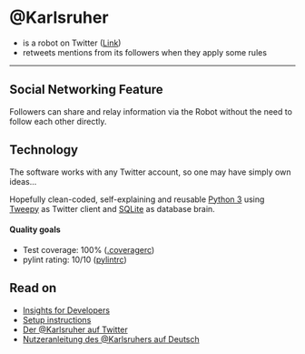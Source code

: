 # @Karlsruher
* is a robot on Twitter ([Link](https://twitter.com/Karlsruher))
* retweets mentions from its followers when they apply some rules
---

## Social Networking Feature
Followers can share and relay information via the Robot without the need to follow each other directly.



## Technology
The software works with any Twitter account, so one may have simply own ideas...

Hopefully clean-coded, self-explaining and reusable [Python 3](https://www.python.org/) using [Tweepy](https://www.tweepy.org/) as Twitter client and [SQLite](https://www.sqlite.org/) as database brain.
#### Quality goals
+ Test coverage: 100% ([.coveragerc](.coveragerc))
+ pylint rating: 10/10 ([pylintrc](pylintrc))

## Read on
* [Insights for Developers](README.developer.md)
* [Setup instructions](README.setup.md)
* [Der @Karlsruher auf Twitter](https://twitter.com/Karlsruher)
* [Nutzeranleitung des @Karlsruhers auf Deutsch](https://bit.ly/2FHcp8A)
